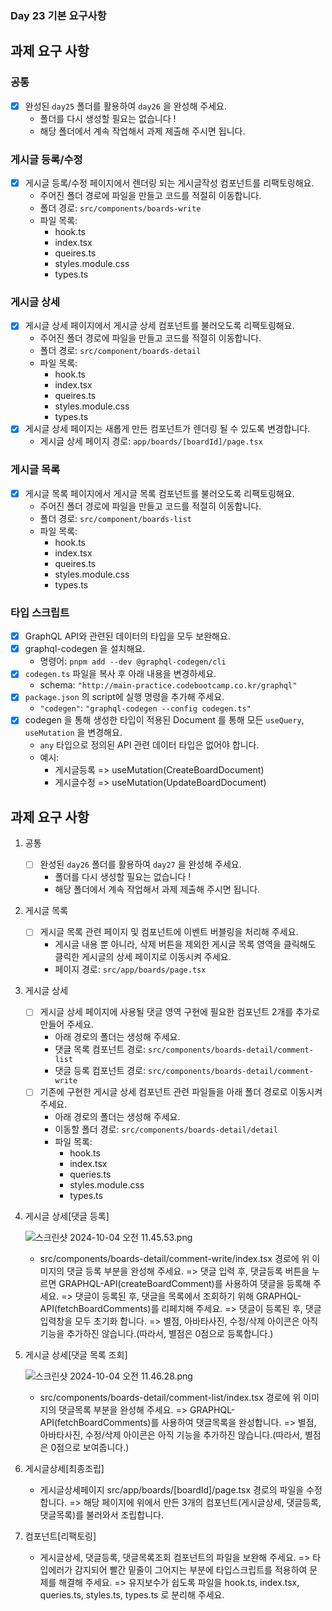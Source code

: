 ### Day 23 기본 요구사항

## 과제 요구 사항

### 공통

- [x] 완성된 `day25` 폴더를 활용하여 `day26` 을 완성해 주세요.
  - 폴더를 다시 생성할 필요는 없습니다 !
  - 해당 폴더에서 계속 작업해서 과제 제출해 주시면 됩니다.

### 게시글 등록/수정

- [x] 게시글 등록/수정 페이지에서 렌더링 되는 게시글작성 컴포넌트를 리팩토링해요.
  - 주어진 폴더 경로에 파일을 만들고 코드를 적절히 이동합니다.
  - 폴더 경로: `src/components/boards-write`
  - 파일 목록:
    - hook.ts
    - index.tsx
    - queires.ts
    - styles.module.css
    - types.ts

### 게시글 상세

- [x] 게시글 상세 페이지에서 게시글 상세 컴포넌트를 불러오도록 리팩토링해요.
  - 주어진 폴더 경로에 파일을 만들고 코드를 적절히 이동합니다.
  - 폴더 경로: `src/component/boards-detail`
  - 파일 목록:
    - hook.ts
    - index.tsx
    - queires.ts
    - styles.module.css
    - types.ts
- [x] 게시글 상세 페이지는 새롭게 만든 컴포넌트가 렌더링 될 수 있도록 변경합니다.
  - 게시글 상세 페이지 경로: `app/boards/[boardId]/page.tsx`

### 게시글 목록

- [x] 게시글 목록 페이지에서 게시글 목록 컴포넌트를 불러오도록 리팩토링해요.
  - 주어진 폴더 경로에 파일을 만들고 코드를 적절히 이동합니다.
  - 폴더 경로: `src/component/boards-list`
  - 파일 목록:
    - hook.ts
    - index.tsx
    - queires.ts
    - styles.module.css
    - types.ts

### 타입 스크립트

- [x] GraphQL API와 관련된 데이터의 타입을 모두 보완해요.
- [x] graphql-codegen 을 설치해요.
  - 명령어: `pnpm add --dev @graphql-codegen/cli`
- [x] `codegen.ts` 파일을 복사 후 아래 내용을 변경하세요.
  - schema: `"http://main-practice.codebootcamp.co.kr/graphql"`
- [x] `package.json` 의 script에 실행 명령을 추가해 주세요.
  - `"codegen"`: `"graphql-codegen --config codegen.ts"`
- [x] codegen 을 통해 생성한 타입이 적용된 Document 를 통해 모든 `useQuery`, `useMutation` 을 변경해요.
  - `any` 타입으로 정의된 API 관련 데이터 타입은 없어야 합니다.
  - 예시:
    - 게시글등록 => useMutation(CreateBoardDocument)
    - 게시글수정 => useMutation(UpdateBoardDocument)


## 과제 요구 사항

1. 공통
    - [ ]  완성된 `day26` 폴더를 활용하여 `day27` 을 완성해 주세요.
        - 폴더를 다시 생성할 필요는 없습니다 !
        - 해당 폴더에서 계속 작업해서 과제 제출해 주시면 됩니다.
        
2. 게시글 목록
    - [ ]  게시글 목록 관련 페이지 및 컴포넌트에 이벤트 버블링을 처리해 주세요.
        - 게시글 내용 뿐 아니라, 삭제 버튼을 제외한 게시글 목록 영역을 클릭해도 클릭한 게시글의 상세 페이지로 이동시켜 주세요.
        - 페이지 경로: `src/app/boards/page.tsx`
    
3. 게시글 상세
    - [ ]  게시글 상세 페이지에 사용될 댓글 영역 구현에 필요한 컴포넌트 2개를 추가로 만들어 주세요.
        - 아래 경로의 폴더는 생성해 주세요.
        - 댓글 목록 컴포넌트 경로: `src/components/boards-detail/comment-list`
        - 댓글 등록 컴포넌트 경로: `src/components/boards-detail/comment-write`
    - [ ]  기존에 구현한 게시글 상세 컴포넌트 관련 파일들을 아래 폴더 경로로 이동시켜 주세요.
        - 아래 경로의 폴더는 생성해 주세요.
        - 이동할 폴더 경로: `src/components/boards-detail/detail`
        - 파일 목록:
            - hook.ts
            - index.tsx
            - queries.ts
            - styles.module.css
            - types.ts
            
4. 게시글 상세[댓글 등록]
    
    ![스크린샷 2024-10-04 오전 11.45.53.png](https://prod-files-secure.s3.us-west-2.amazonaws.com/9c9b02bc-6cb6-4924-bf38-dad25e0fe77b/a93821e5-22a6-4544-b794-a55d95d8d191/%E1%84%89%E1%85%B3%E1%84%8F%E1%85%B3%E1%84%85%E1%85%B5%E1%86%AB%E1%84%89%E1%85%A3%E1%86%BA_2024-10-04_%E1%84%8B%E1%85%A9%E1%84%8C%E1%85%A5%E1%86%AB_11.45.53.png)
    
    - src/components/boards-detail/comment-write/index.tsx 경로에 위 이미지의 댓글 등록 부분을 완성해 주세요.
    => 댓글 입력 후, 댓글등록 버튼을 누르면 GRAPHQL-API(createBoardComment)를 사용하여 댓글을 등록해 주세요.
    => 댓글이 등록된 후, 댓글을 목록에서 조회하기 위해 GRAPHQL-API(fetchBoardComments)를 리페치해 주세요.
    => 댓글이 등록된 후, 댓글입력창을 모두 초기화 합니다.
    => 별점, 아바타사진, 수정/삭제 아이콘은 아직 기능을 추가하진 않습니다.(따라서, 별점은 0점으로 등록합니다.)
5. 게시글 상세[댓글 목록 조회]
    
    ![스크린샷 2024-10-04 오전 11.46.28.png](https://prod-files-secure.s3.us-west-2.amazonaws.com/9c9b02bc-6cb6-4924-bf38-dad25e0fe77b/3bfd811e-0bf2-44d0-9b93-b49746cdd2f5/%E1%84%89%E1%85%B3%E1%84%8F%E1%85%B3%E1%84%85%E1%85%B5%E1%86%AB%E1%84%89%E1%85%A3%E1%86%BA_2024-10-04_%E1%84%8B%E1%85%A9%E1%84%8C%E1%85%A5%E1%86%AB_11.46.28.png)
    
    - src/components/boards-detail/comment-list/index.tsx 경로에 위 이미지의 댓글목록 부분을 완성해 주세요.
    => GRAPHQL-API(fetchBoardComments)를 사용하여 댓글목록을 완성합니다.
    => 별점, 아바타사진, 수정/삭제 아이콘은 아직 기능을 추가하진 않습니다.(따라서, 별점은 0점으로 보여줍니다.)
6. 게시글상세[최종조립]
    - 게시글상세페이지 src/app/boards/[boardId]/page.tsx 경로의 파일을 수정합니다.
    => 해당 페이지에 위에서 만든 3개의 컴포넌트(게시글상세, 댓글등록, 댓글목록)를 불러와서 조립합니다.
7. 컴포넌트[리팩토링]
    - 게시글상세, 댓글등록, 댓글목록조회 컴포넌트의 파일을 보완해 주세요.
    => 타입에러가 감지되어 빨간 밑줄이 그어지는 부분에 타입스크립트를 적용하여 문제를 해결해 주세요.
    => 유지보수가 쉽도록 파일을 hook.ts, index.tsx, queries.ts, styles.ts, types.ts 로 분리해 주세요.